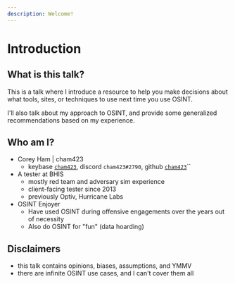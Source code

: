 ```yaml
---
description: Welcome!
---
```


# Introduction

## What is this talk?

This is a talk where I introduce a resource to help you make decisions about what tools, sites, or techniques to use next time you use OSINT.

I'll also talk about my approach to OSINT, and provide some generalized recommendations based on my experience.

## Who am I?

* Corey Ham | cham423
  * keybase [`cham423`](https://keybase.io/cham423), discord `cham423#2790`, github [`cham423`](https://github.com/cham423)``
* A tester at BHIS
  * mostly red team and adversary sim experience
  * client-facing tester since 2013
  * previously Optiv, Hurricane Labs
* OSINT Enjoyer
  * Have used OSINT during offensive engagements over the years out of necessity
  * Also do OSINT for "fun" (data hoarding)

## Disclaimers

* this talk contains opinions, biases, assumptions, and YMMV
* there are infinite OSINT use cases, and I can't cover them all
